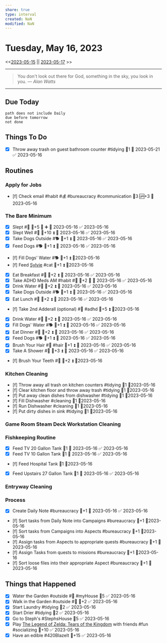 ```yaml
---
share: true
type: interval
created: NaN 
modified: NaN
---
```

# Tuesday, May 16, 2023
<<[2023-05-15](./2023-05-15.md) || [2023-05-17](./2023-05-17.md) >>

---

> You don't look out there for God, something in the sky, you look in you.
> — <cite>Alan Watts</cite>

---
## Due Today
```tasks
path does not include Daily
due before tomorrow
not done
```

## Things To Do

















- [x] Throw away trash on guest bathroom counter #tidying 🥄1 📅 2023-05-21 ✅ 2023-05-16





























































## Routines
### Apply for Jobs
- [f] Check email #habit #💰 #bureaucracy #communication 🥄3 🆙+3 📆2023-05-16


### The Bare Minimum
- [x] Slept #🛌 🥄+5 🔺 ➕ 📅 2023-05-16 ✅ 2023-05-16
- [x] Slept Well #🛌 🥄+10 ⏫ 📅 2023-05-16 ✅ 2023-05-16
- [x] Take Dogs Outside #🐕 🥄+1 ⏫ 📅 2023-05-16 ✅ 2023-05-16
- [x] Feed Dogs #🐕 🥄+1 ⏫ 📅 2023-05-16 ✅ 2023-05-16
- [f] Fill Dogs' Water #🐕 🥄+1 ⏫ 📆2023-05-16
- [f] Feed [Sylvie](../../03%20-%20Belonging%20%F0%9F%91%AA/00%20-%20The%20Pack%20%F0%9F%90%95/Sylvie.md) #cat 🥄+1 ⏫ 📆2023-05-16
- [x] Eat Breakfast #🍎 🥄+2 ⏫ 📅 2023-05-16 ✅ 2023-05-16
- [x] Take ADHD Meds AM #habit #💊 🥄+2 🔺 📅 2023-05-16 ✅ 2023-05-16
- [x] Drink Water #🌊 🥄+2 ⏫ 📅 2023-05-16 ✅ 2023-05-16
- [x] Take Dogs Outside #🐕 🥄+1 ⏫ 📅 2023-05-16 ✅ 2023-05-16
- [x] Eat Lunch #🍎 🥄+2 ⏫ 📅 2023-05-16 ✅ 2023-05-16
- [f] Take 2nd Adderall (optional) #💊 #adhd 🥄+5 ⏫ 📆2023-05-16
- [x] Drink Water #🌊  🥄+2 ⏫ 📅 2023-05-16 ✅ 2023-05-16
- [x] Fill Dogs' Water #🐕 🥄+1 ⏫ 📅 2023-05-16 ✅ 2023-05-16
- [x] Eat Dinner #🍎 🥄+2 ⏫ 📅 2023-05-16 ✅ 2023-05-16
- [x] Feed Dogs #🐕 🥄+1 ⏫ 📅 2023-05-16 ✅ 2023-05-16
- [x] Brush Your Hair #🚿 #hair 🥄+1 ⏫ 📅 2023-05-16 ✅ 2023-05-16
- [x] Take A Shower #🚿 🥄+3 ⏫ 📅 2023-05-16 ✅ 2023-05-16
- [f] Brush Your Teeth #🚿 🥄+2 ⏫ 📆2023-05-16


### Kitchen Cleaning
- [f] Throw away all trash on kitchen counters #tidying 🥄1 📆2023-05-16
- [f] Clear kitchen floor and throw away trash #tidying  🥄1 📆2023-05-16
- [f] Put away clean dishes from dishwasher #tidying  🥄1 📆2023-05-16
- [f] Fill Dishwasher #cleaning 🥄1 📆2023-05-16
- [f] Run Dishwasher #cleaning 🥄1 📆2023-05-16
- [f] Put dirty dishes in sink #tidying 🥄1 📆2023-05-16


### Game Room Steam Deck Workstation Cleaning


### Fishkeeping Routine
- [x] Feed TV 20 Gallon Tank 🥄1 📅 2023-05-16 ✅ 2023-05-16
- [x] Feed TV 10 Gallon Tank 🥄1 📅 2023-05-16 ✅ 2023-05-16
- [f] Feed Hospital Tank 🥄1 📆2023-05-16
- [x] Feed Upstairs 27 Gallon Tank 🥄1 📅 2023-05-16 ✅ 2023-05-16


### Entryway Cleaning


### Process
- [x] Create Daily Note #bureaucracy 🥄+1 📅 2023-05-16 ✅ 2023-05-16
- [f] Sort tasks from Daily Note into Campaigns #bureaucracy 🥄+1  📆2023-05-16
- [f] Sort tasks from Campaigns into Aspects #bureaucracy 🥄+1  📆2023-05-16
- [f] Assign tasks from Aspects to appropriate quests #bureaucracy 🥄+1  📆2023-05-16
- [f] Assign Tasks from quests to missions #bureaucracy 🥄+1  📆2023-05-16
- [f] Sort loose files into their appropriate Aspect #bureaucracy 🥄+1  📆2023-05-16




## Things that Happened
- [x] Water the Garden #outside #🌱 #myHouse 🥄5 ✅ 2023-05-16
- [x] Walk in the Garden #outside #🌱 🥄+2 ✅ 2023-05-16
- [x] Start Laundry #tidying 🥄2 ✅ 2023-05-16
- [x] Start Drier #tidying 🥄2 ✅ 2023-05-16
- [x] Go to Steph's #StephsHouse 🥄5 ✅ 2023-05-16
- [x] Play [The Legend of Zelda: Tears of the Kingdom](The%20Legend%20of%20Zelda:%20Tears%20of%20the%20Kingdom.md) with friends #fun #socializing 🥄+10 ✅ 2023-05-16
- [x] Have an edible #420BlazeIt 🥄+15 ✅ 2023-05-16